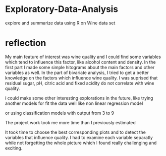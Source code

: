# Exploratory-Data-Analysis
explore and summarize data using R on Wine data set 

# reflection

My main feature of interest was wine quality and I could find some variables which tend to influence this factor, like alcohol content and density. In the first part I made some simple hitograms about the main factors and other variables as well. In the part of bivariate analysis, I tried to get a better knowledge on the factors which influence wine quality. I was suprised that residual sugar, pH, citric acid and fixed acidity do not correlate with wine quality.

i could make some other interesting explorations in the future, like trying another models for fit the data well like non linear regression model

or using classification models with output from 3 to 9

The project work took me more time than I previously estimated

It took time to choose the best corresponding plots and to detect the variables that influence quality. I had to examine each variable separatly while not forgetting the whole picture which I found really challenging and exciting.
